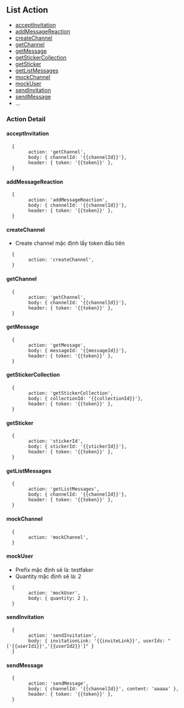 
## List Action

- [acceptInvitation](#acceptInvitation)
- [addMessageReaction](#addMessageReaction)
- [createChannel](#createChannel)
- [getChannel](#getChannel)
- [getMessage](#getMessage)
- [getStickerCollection](#getStickerCollection)
- [getSticker](#getSticker)
- [getListMessages](#getListMessages)
- [mockChannel](#mockChannel)
- [mockUser](#mockUser)
- [sendInvitation](#sendInvitation)
- [sendMessage](#sendMessage)
- ...

### Action Detail

#### acceptInvitation
``` 
  {
        action: 'getChannel',
        body: { channelId: '{{channelId}}'},
        header: { token: '{{token}}' },
  }
```

#### addMessageReaction
``` 
  {
        action: 'addMessageReaction',
        body: { channelId: '{{channelId}}'},
        header: { token: '{{token}}' },
  }
```

#### createChannel
- Create channel mặc định lấy token đầu tiên
``` 
  {
        action: 'createChannel',
  }
```

#### getChannel
``` 
  {
        action: 'getChannel',
        body: { channelId: '{{channelId}}'},
        header: { token: '{{token}}' },
  }
```

#### getMessage
``` 
  {
        action: 'getMessage',
        body: { messageId: '{{messageId}}'},
        header: { token: '{{token}}' },
  }
```

#### getStickerCollection
``` 
  {
        action: 'getStickerCollection',
        body: { collectionId: '{{collectionId}}'},
        header: { token: '{{token}}' },
  }
```

#### getSticker
``` 
  {
        action: 'stickerId',
        body: { stickerId: '{{stickerId}}'},
        header: { token: '{{token}}' },
  }
```

#### getListMessages
``` 
  {
        action: 'getListMessages',
        body: { channelId: '{{channelId}}'},
        header: { token: '{{token}}' },
  }
```

#### mockChannel
``` 
  {
        action: 'mockChannel',
  }
```

#### mockUser
- Prefix mặc định sẽ là: testfaker
- Quantity mặc định sẽ là: 2
``` 
  {
        action: 'mockUser',
        body: { quantity: 2 },
  }
```

#### sendInvitation
``` 
  {
        action: 'sendInvitation',
        body: { invitationLink: '{{inviteLink}}', userIds: "['{{userId1}}','{{userId2}}']" }
  }
```

#### sendMessage
``` 
  {
        action: 'sendMessage',
        body: { channelId: '{{channelId}}', content: 'aaaaa' },
        header: { token: '{{token}}' },
  }
```


